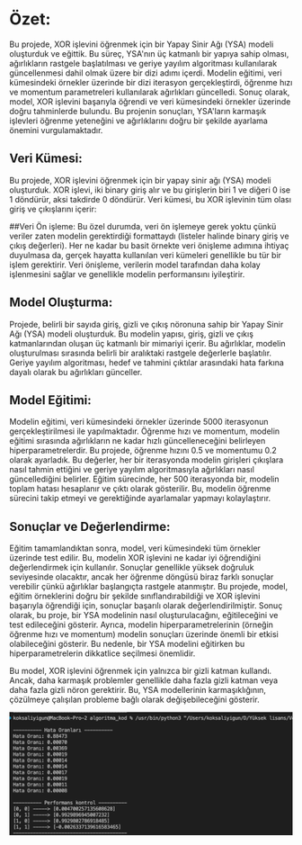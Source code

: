 # Özet:
Bu projede, XOR işlevini öğrenmek için bir Yapay Sinir Ağı (YSA) modeli oluşturduk ve eğittik. Bu süreç, YSA'nın üç katmanlı bir yapıya sahip olması, ağırlıkların rastgele başlatılması ve geriye yayılım algoritması kullanılarak güncellenmesi dahil olmak üzere bir dizi adımı içerdi. Modelin eğitimi, veri kümesindeki örnekler üzerinde bir dizi iterasyon gerçekleştirdi, öğrenme hızı ve momentum parametreleri kullanılarak ağırlıkları güncelledi. Sonuç olarak, model, XOR işlevini başarıyla öğrendi ve veri kümesindeki örnekler üzerinde doğru tahminlerde bulundu. Bu projenin sonuçları, YSA'ların karmaşık işlevleri öğrenme yeteneğini ve ağırlıklarını doğru bir şekilde ayarlama önemini vurgulamaktadır.

## Veri Kümesi:
Bu projede, XOR işlevini öğrenmek için bir yapay sinir ağı (YSA) modeli oluşturduk. XOR işlevi, iki binary giriş alır ve bu girişlerin biri 1 ve diğeri 0 ise 1 döndürür, aksi takdirde 0 döndürür. Veri kümesi, bu XOR işlevinin tüm olası giriş ve çıkışlarını içerir:


##Veri Ön işleme:
Bu özel durumda, veri ön işlemeye gerek yoktu çünkü veriler zaten modelin gerektirdiği formattaydı (listeler halinde binary giriş ve çıkış değerleri). Her ne kadar bu basit örnekte veri önişleme adımına ihtiyaç duyulmasa da, gerçek hayatta kullanılan veri kümeleri genellikle bu tür bir işlem gerektirir. Veri önişleme, verilerin model tarafından daha kolay işlenmesini sağlar ve genellikle modelin performansını iyileştirir.

## Model Oluşturma:
Projede, belirli bir sayıda giriş, gizli ve çıkış nöronuna sahip bir Yapay Sinir Ağı (YSA) modeli oluşturduk. Bu modelin yapısı, giriş, gizli ve çıkış katmanlarından oluşan üç katmanlı bir mimariyi içerir. Bu ağırlıklar, modelin oluşturulması sırasında belirli bir aralıktaki rastgele değerlerle başlatılır. Geriye yayılım algoritması, hedef ve tahmini çıktılar arasındaki hata farkına dayalı olarak bu ağırlıkları günceller.

## Model Eğitimi:
Modelin eğitimi, veri kümesindeki örnekler üzerinde 5000 iterasyonun gerçekleştirilmesi ile yapılmaktadır. Öğrenme hızı ve momentum, modelin eğitimi sırasında ağırlıkların ne kadar hızlı güncelleneceğini belirleyen hiperparametrelerdir. Bu projede, öğrenme hızını 0.5 ve momentumu 0.2 olarak ayarladık. Bu değerler, her bir iterasyonda modelin girişleri çıkışlara nasıl tahmin ettiğini ve geriye yayılım algoritmasıyla ağırlıkları nasıl güncellediğini belirler. Eğitim sürecinde, her 500 iterasyonda bir, modelin toplam hatası hesaplanır ve çıktı olarak gösterilir. Bu, modelin öğrenme sürecini takip etmeyi ve gerektiğinde ayarlamalar yapmayı kolaylaştırır.

## Sonuçlar ve Değerlendirme:
Eğitim tamamlandıktan sonra, model, veri kümesindeki tüm örnekler üzerinde test edilir. Bu, modelin XOR işlevini ne kadar iyi öğrendiğini değerlendirmek için kullanılır. Sonuçlar genellikle yüksek doğruluk seviyesinde olacaktır, ancak her öğrenme döngüsü biraz farklı sonuçlar verebilir çünkü ağırlıklar başlangıçta rastgele atanmıştır. Bu projede, model, eğitim örneklerini doğru bir şekilde sınıflandırabildiği ve XOR işlevini başarıyla öğrendiği için, sonuçlar başarılı olarak değerlendirilmiştir.  Sonuç olarak, bu proje, bir YSA modelinin nasıl oluşturulacağını, eğitileceğini ve test edileceğini gösterir. Ayrıca, modelin hiperparametrelerinin (örneğin öğrenme hızı ve momentum) modelin sonuçları üzerinde önemli bir etkisi olabileceğini gösterir. Bu nedenle, bir YSA modelini eğitirken bu hiperparametrelerin dikkatlice seçilmesi önemlidir.

Bu model, XOR işlevini öğrenmek için yalnızca bir gizli katman kullandı. Ancak, daha karmaşık problemler genellikle daha fazla gizli katman veya daha fazla gizli nöron gerektirir. Bu, YSA modellerinin karmaşıklığının, çözülmeye çalışılan probleme bağlı olarak değişebileceğini gösterir.

![Çıktı Ekranı](cikti.png)

